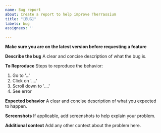 ```yaml
---
name: Bug report
about: Create a report to help improve Therrassium
title: "[BUG]"
labels: bug
assignees: ''

---
```


**Make sure you are on the latest version before requesting a feature**

**Describe the bug**
A clear and concise description of what the bug is.

**To Reproduce**
Steps to reproduce the behavior:
1. Go to '...'
2. Click on '....'
3. Scroll down to '....'
4. See error

**Expected behavior**
A clear and concise description of what you expected to happen.

**Screenshots**
If applicable, add screenshots to help explain your problem.

**Additional context**
Add any other context about the problem here.
